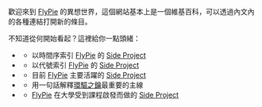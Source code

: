 歡迎來到 [FlyPie](#FlyPie) 的異想世界，這個網站基本上是一個維基百科，可以透過內文內的各種連結打開新的條目。

不知道從何開始看起？這裡給你一點頭緒：

- [](<#Side Projects>)
  - 以時間序索引 [FlyPie](#FlyPie) 的 [Side Project](<#Side Project>)
- [](<#Named Projects>)
  - 以代號索引  [FlyPie](#FlyPie) 的 [Side Project](<#Side Project>)
- [](<#Project:環驅之鑰>)
  -  目前 [FlyPie](#FlyPie) 主要活躍的 [Side Project](<#Side Project>)
- [](<#關於我想用 ECS 實作 Minecraft 以分散式架構運行並在其中用增強式學習訓練完全視覺化之遞迴布林類神經網路以產出二維條碼人造語言那檔事>)
  - 用一句話解釋[環驅之鑰](<#Project:環驅之鑰>)最重要的主線
- [](<#大學課程與 Side Project>)
  - [FlyPie](#FlyPie) 在大學受到課程啟發而做的 [Side Project](<#Side Project>)